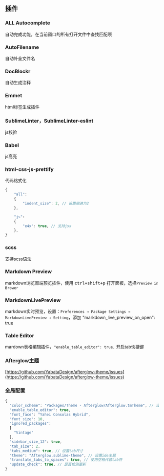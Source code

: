 ## 插件

### ALL Autocomplete
自动完成功能，在当前窗口的所有打开文件中查找匹配项

### AutoFilename
自动补全文件名

### DocBlockr
自动生成注释


### Emmet
html标签生成插件

### SublimeLinter，SublimeLinter-eslint
js校验

### Babel
js高亮

### html-css-js-prettify
代码格式化
```js
{
    "all":
    {
        "indent_size": 2, // 设置缩进为2
    },

    "js":
    {
        "e4x": true, // 支持jsx
    },
}
```


### scss
支持scss语法



### Markdown Preview
markdown浏览器端预览插件，使用 <kbd>ctrl+shift+p</kbd> 打开面板，选择`Preview in Brower`


### MarkdownLivePreview
markdown实时预览，设置：`Preferences → Package Settings → MarkdownLivePreview → Setting`，添加 "markdown_live_preview_on_open": true


### Table Editor
mardown表格编辑插件，`"enable_table_editor": true,` 开启tab快捷键


### Afterglow主题
[https://github.com/YabataDesign/afterglow-theme/issues](https://github.com/YabataDesign/afterglow-theme/issues)


### 全局配置
```js
{
  "color_scheme": "Packages/Theme - Afterglow/Afterglow.tmTheme", // 设置代码主题
  "enable_table_editor": true,
  "font_face": "Yahei Consolas Hybrid",
  "font_size": 10,
  "ignored_packages":
  [
    "Vintage"
  ],
  "sidebar_size_12": true,
  "tab_size": 2,
  "tabs_medium": true, // 设置tab尺寸
  "theme": "Afterglow.sublime-theme", // 设置ide主题
  "translate_tabs_to_spaces": true, // 使用空格代替tab符
  "update_check": true, // 是否检测更新
}

```
